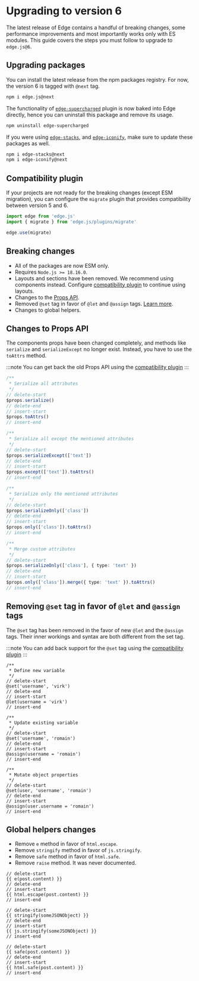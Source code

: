 # Upgrading to version 6

The latest release of Edge contains a handful of breaking changes, some performance improvements and most importantly works only with ES modules. This guide covers the steps you must follow to upgrade to `edge.js@6`.

## Upgrading packages
You can install the latest release from the npm packages registry. For now, the version 6 is tagged with `@next` tag.

```sh
npm i edge.js@next
```

The functionality of [`edge-supercharged`](https://github.com/edge-js/edge-supercharged) plugin is now baked into Edge directly, hence you can uninstall this package and remove its usage.

```sh
npm uninstall edge-supercharged
```

If you were using [`edge-stacks`](https://github.com/edge-js/stacks), and [`edge-iconify`](https://github.com/edge-js/edge-iconify), make sure to update these packages as well.

```sh
npm i edge-stacks@next
npm i edge-iconify@next
```

## Compatibility plugin
If your projects are not ready for the breaking changes (except ESM migration), you can configure the `migrate` plugin that provides compatibility between version 5 and 6.

```ts
import edge from 'edge.js'
import { migrate } from 'edge.js/plugins/migrate'

edge.use(migrate)
```

## Breaking changes

- All of the packages are now ESM only. 
- Requires `Node.js >= 18.16.0`.
- Layouts and sections have been removed. We recommend using components instead. Configure [compatibility plugin](#compatibility-plugin) to continue using layouts.
- Changes to the [Props API](#changes-to-props-api).
- Removed `@set` tag in favor of `@let` and `@assign` tags. [Learn more](#removing-set-tag-in-favor-of-let-and-assign-tags).
- Changes to global helpers.

## Changes to Props API
The components props have been changed completely, and methods like `serialize` and `serializeExcept` no longer exist. Instead, you have to use the `toAttrs` method.

:::note
You can get back the old Props API using the [compatibility plugin](#compatibility-plugin)
:::

```ts
/**
 * Serialize all attributes
 */
// delete-start
$props.serialize()
// delete-end
// insert-start
$props.toAttrs()
// insert-end

/**
 * Serialize all except the mentioned attributes
 */
// delete-start
$props.serializeExcept(['text'])
// delete-end
// insert-start
$props.except(['text']).toAttrs()
// insert-end

/**
 * Serialize only the mentioned attributes
 */
// delete-start
$props.serializeOnly(['class'])
// delete-end
// insert-start
$props.only(['class']).toAttrs()
// insert-end

/**
 * Merge custom attributes
 */
// delete-start
$props.serializeOnly(['class'], { type: 'text' })
// delete-end
// insert-start
$props.only(['class']).merge({ type: 'text' }).toAttrs()
// insert-end
```

## Removing `@set` tag in favor of `@let` and `@assign` tags
The `@set` tag has been removed in the favor of new `@let` and the `@assign` tags. Their inner workings and syntax are both different from the set tag.

:::note
You can add back support for the `@set` tag using the [compatibility plugin](#compatibility-plugin)
:::

```edge
/**
 * Define new variable
 */
// delete-start
@set('username', 'virk')
// delete-end
// insert-start
@let(username = 'virk')
// insert-end

/**
 * Update existing variable
 */
// delete-start
@set('username', 'romain')
// delete-end
// insert-start
@assign(username = 'romain')
// insert-end

/**
 * Mutate object properties
 */
// delete-start
@set(user, 'username', 'romain')
// delete-end
// insert-start
@assign(user.username = 'romain')
// insert-end
```

## Global helpers changes

- Remove `e` method in favor of `html.escape`.
- Remove `stringify` method in favor of `js.stringify`.
- Remove `safe` method in favor of `html.safe`.
- Remove `raise` method. It was never documented.

```edge
// delete-start
{{ e(post.content) }}
// delete-end
// insert-start
{{ html.escape(post.content) }}
// insert-end

// delete-start
{{ stringify(someJSONObject) }}
// delete-end
// insert-start
{{ js.stringify(someJSONObject) }}
// insert-end

// delete-start
{{ safe(post.content) }}
// delete-end
// insert-start
{{ html.safe(post.content) }}
// insert-end
```
